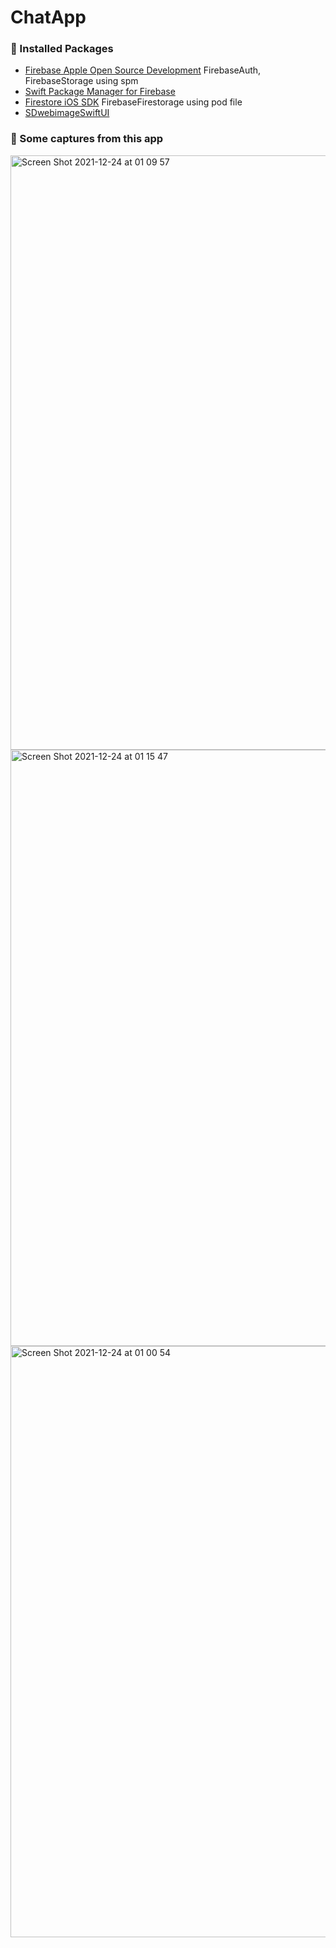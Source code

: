 # ChatApp
### 🌵 Installed Packages
- [Firebase Apple Open Source Development](https://github.com/firebase/firebase-ios-sdk.git) FirebaseAuth, FirebaseStorage using spm
- [Swift Package Manager for Firebase](https://github.com/firebase/firebase-ios-sdk/blob/master/SwiftPackageManager.md
)
- [Firestore iOS SDK](https://github.com/invertase/firestore-ios-sdk-frameworks) FirebaseFirestorage using pod file
- [SDwebimageSwiftUI](https://github.com/SDWebImage/SDWebImageSwiftUI)

### 📱 Some captures from this app
<img width="951" alt="Screen Shot 2021-12-24 at 01 09 57" src="https://user-images.githubusercontent.com/66858640/147278118-89a74267-874d-41cc-8296-c3af0a843299.png">
<img width="954" alt="Screen Shot 2021-12-24 at 01 15 47" src="https://user-images.githubusercontent.com/66858640/147278133-1093e8c9-5a03-4365-a355-c6e0afb319c4.png">
<img width="946" alt="Screen Shot 2021-12-24 at 01 00 54" src="https://user-images.githubusercontent.com/66858640/147278140-33072832-e487-4beb-8f37-8d91097f641e.png">

